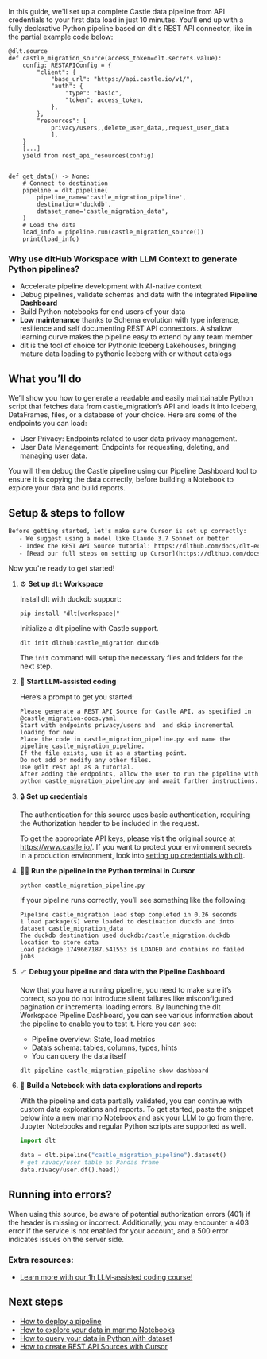 In this guide, we'll set up a complete Castle data pipeline from API credentials to your first data load in just 10 minutes. You'll end up with a fully declarative Python pipeline based on dlt's REST API connector, like in the partial example code below:

```python-outcome
@dlt.source
def castle_migration_source(access_token=dlt.secrets.value):
    config: RESTAPIConfig = {
        "client": {
            "base_url": "https://api.castle.io/v1/",
            "auth": {
                "type": "basic",
                "token": access_token,
            },
        },
        "resources": [
            privacy/users,,delete_user_data,,request_user_data
            ],
    }
    [...]
    yield from rest_api_resources(config)


def get_data() -> None:
    # Connect to destination
    pipeline = dlt.pipeline(
        pipeline_name='castle_migration_pipeline',
        destination='duckdb',
        dataset_name='castle_migration_data', 
    )
    # Load the data
    load_info = pipeline.run(castle_migration_source())
    print(load_info) 
```

### Why use dltHub Workspace with LLM Context to generate Python pipelines?

- Accelerate pipeline development with AI-native context
- Debug pipelines, validate schemas and data with the integrated **Pipeline Dashboard**
- Build Python notebooks for end users of your data
- **Low maintenance** thanks to Schema evolution with type inference, resilience and self documenting REST API connectors. A shallow learning curve makes the pipeline easy to extend by any team member
- dlt is the tool of choice for Pythonic Iceberg Lakehouses, bringing mature data loading to pythonic Iceberg with or without catalogs

## What you’ll do

We’ll show you how to generate a readable and easily maintainable Python script that fetches data from castle_migration’s API and loads it into Iceberg, DataFrames, files, or a database of your choice. Here are some of the endpoints you can load:

- User Privacy: Endpoints related to user data privacy management.
- User Data Management: Endpoints for requesting, deleting, and managing user data.

You will then debug the Castle pipeline using our Pipeline Dashboard tool to ensure it is copying the data correctly, before building a Notebook to explore your data and build reports.

## Setup & steps to follow

```default
Before getting started, let's make sure Cursor is set up correctly:
   - We suggest using a model like Claude 3.7 Sonnet or better
   - Index the REST API Source tutorial: https://dlthub.com/docs/dlt-ecosystem/verified-sources/rest_api/ and add it to context as **@dlt rest api**
   - [Read our full steps on setting up Cursor](https://dlthub.com/docs/dlt-ecosystem/llm-tooling/cursor-restapi#23-configuring-cursor-with-documentation)
```

Now you're ready to get started!

1. ⚙️ **Set up `dlt` Workspace**
    
    Install dlt with duckdb support:
    ```shell
    pip install "dlt[workspace]"
    ```

    Initialize a dlt pipeline with Castle support.
    ```shell
    dlt init dlthub:castle_migration duckdb
    ```

    The `init` command will setup the necessary files and folders for the next step.
    
2. 🤠 **Start LLM-assisted coding**
    
    Here’s a prompt to get you started:
    
    ```prompt
    Please generate a REST API Source for Castle API, as specified in @castle_migration-docs.yaml 
    Start with endpoints privacy/users and  and skip incremental loading for now. 
    Place the code in castle_migration_pipeline.py and name the pipeline castle_migration_pipeline. 
    If the file exists, use it as a starting point. 
    Do not add or modify any other files. 
    Use @dlt rest api as a tutorial. 
    After adding the endpoints, allow the user to run the pipeline with python castle_migration_pipeline.py and await further instructions.
    ```

    
3. 🔒 **Set up credentials** 
    
    The authentication for this source uses basic authentication, requiring the Authorization header to be included in the request.
    
    To get the appropriate API keys, please visit the original source at https://www.castle.io/.
    If you want to protect your environment secrets in a production environment, look into [setting up credentials with dlt](https://dlthub.com/docs/walkthroughs/add_credentials).
    
4. 🏃‍♀️ **Run the pipeline in the Python terminal in Cursor**
    
    ```shell
    python castle_migration_pipeline.py
    ```
    
    If your pipeline runs correctly, you’ll see something like the following:
    
    ```shell
    Pipeline castle_migration load step completed in 0.26 seconds
    1 load package(s) were loaded to destination duckdb and into dataset castle_migration_data
    The duckdb destination used duckdb:/castle_migration.duckdb location to store data
    Load package 1749667187.541553 is LOADED and contains no failed jobs
    ```
    
5. 📈 **Debug your pipeline and data with the Pipeline Dashboard**

    Now that you have a running pipeline, you need to make sure it’s correct, so you do not introduce silent failures like misconfigured pagination or incremental loading errors. By launching the dlt Workspace Pipeline Dashboard, you can see various information about the pipeline to enable you to test it. Here you can see:
    - Pipeline overview: State, load metrics
    - Data’s schema: tables, columns, types, hints
    - You can query the data itself
    
    ```shell
    dlt pipeline castle_migration_pipeline show dashboard
    ```
    
6. 🐍 **Build a Notebook with data explorations and reports**

    With the pipeline and data partially validated, you can continue with custom data explorations and reports. To get started, paste the snippet below into a new marimo Notebook and ask your LLM to go from there. Jupyter Notebooks and regular Python scripts are supported as well.

    
    ```python
    import dlt

   data = dlt.pipeline("castle_migration_pipeline").dataset()
   # get rivacy/user table as Pandas frame
   data.rivacy/user.df().head()
    ```

## Running into errors?

When using this source, be aware of potential authorization errors (401) if the header is missing or incorrect. Additionally, you may encounter a 403 error if the service is not enabled for your account, and a 500 error indicates issues on the server side.

### Extra resources:

- [Learn more with our 1h LLM-assisted coding course!](https://www.youtube.com/watch?v=GGid70rnJuM)

## Next steps

- [How to deploy a pipeline](https://dlthub.com/docs/walkthroughs/deploy-a-pipeline)
- [How to explore your data in marimo Notebooks](https://dlthub.com/docs/general-usage/dataset-access/marimo)
- [How to query your data in Python with dataset](https://dlthub.com/docs/general-usage/dataset-access/dataset)
- [How to create REST API Sources with Cursor](https://dlthub.com/docs/dlt-ecosystem/llm-tooling/cursor-restapi)
